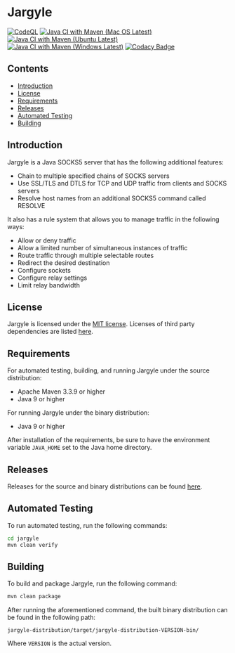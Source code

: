 # Jargyle

[![CodeQL](https://github.com/jh3nd3rs0n/jargyle/actions/workflows/codeql-analysis.yml/badge.svg)](https://github.com/jh3nd3rs0n/jargyle/actions/workflows/codeql-analysis.yml) [![Java CI with Maven (Mac OS Latest)](https://github.com/jh3nd3rs0n/jargyle/actions/workflows/maven_macos_latest.yml/badge.svg)](https://github.com/jh3nd3rs0n/jargyle/actions/workflows/maven_macos_latest.yml) [![Java CI with Maven (Ubuntu Latest)](https://github.com/jh3nd3rs0n/jargyle/actions/workflows/maven_ubuntu_latest.yml/badge.svg)](https://github.com/jh3nd3rs0n/jargyle/actions/workflows/maven_ubuntu_latest.yml) [![Java CI with Maven (Windows Latest)](https://github.com/jh3nd3rs0n/jargyle/actions/workflows/maven_windows_latest.yml/badge.svg)](https://github.com/jh3nd3rs0n/jargyle/actions/workflows/maven_windows_latest.yml) [![Codacy Badge](https://app.codacy.com/project/badge/Grade/581706f82bf945df84bc397da4cecee5)](https://www.codacy.com/gh/jh3nd3rs0n/jargyle/dashboard?utm_source=github.com&amp;utm_medium=referral&amp;utm_content=jh3nd3rs0n/jargyle&amp;utm_campaign=Badge_Grade)

## Contents

-   [Introduction](#introduction)
-   [License](#license)
-   [Requirements](#requirements)
-   [Releases](#releases)
-   [Automated Testing](#automated-testing)
-   [Building](#building)

## Introduction

Jargyle is a Java SOCKS5 server that has the following additional features:

-   Chain to multiple specified chains of SOCKS servers
-   Use SSL/TLS and DTLS for TCP and UDP traffic from clients and SOCKS servers
-   Resolve host names from an additional SOCKS5 command called RESOLVE

It also has a rule system that allows you to manage traffic in the following ways:

-   Allow or deny traffic
-   Allow a limited number of simultaneous instances of traffic
-   Route traffic through multiple selectable routes
-   Redirect the desired destination
-   Configure sockets
-   Configure relay settings
-   Limit relay bandwidth

## License

Jargyle is licensed under the 
[MIT license](https://github.com/jh3nd3rs0n/jargyle/blob/master/LICENSE). 
Licenses of third party dependencies are listed 
[here](https://github.com/jh3nd3rs0n/jargyle/blob/master/LICENSE_3RD_PARTY).

## Requirements

For automated testing, building, and running Jargyle under the source 
distribution:

-   Apache Maven 3.3.9 or higher 
-   Java 9 or higher

For running Jargyle under the binary distribution:

-   Java 9 or higher

After installation of the requirements, be sure to have the environment 
variable `JAVA_HOME` set to the Java home directory.

## Releases

Releases for the source and binary distributions can be found 
[here](https://github.com/jh3nd3rs0n/jargyle/releases).

## Automated Testing

To run automated testing, run the following commands:

```bash
cd jargyle
mvn clean verify
```

## Building

To build and package Jargyle, run the following command:

```bash
mvn clean package
```

After running the aforementioned command, the built binary distribution can be 
found in the following path:

```text
jargyle-distribution/target/jargyle-distribution-VERSION-bin/
```

Where `VERSION` is the actual version.
